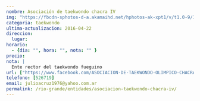 ```yaml
---
nombre: Asociación de taekwondo chacra IV
img: "https://fbcdn-sphotos-d-a.akamaihd.net/hphotos-ak-xpt1/v/t1.0-9/10487240_678066495598236_228271742839539164_n.jpg?oh=fe09c069dc6e7b25d9b6c83ab6d0d300&oe=57AC00CB&__gda__=1467307648_140755773ed0e045413dd202a5bac42c"
categoria: taekwondo
ultima-actualizacion: 2016-04-22
direccion: 
  lugar: 
horario: 
  - {dia: "", hora: "", nota: "" }
precio: 
nota: | 
  Ente rector del taekwondo fueguino
url: ["https://www.facebook.com/ASOCIACION-DE-TAEKWONDO-OLIMPICO-CHACRA-IV-TIERRA-DEL-FUEGO-228028313935392/", "http://asociaciontaekwondotierradelfuego.blogspot.com/"]
telefono: [526719]
email: julioacruz1976@yahoo.com.ar
permalink: /rio-grande/entidades/asociacion-taekwondo-chacra-iv/
---
```


